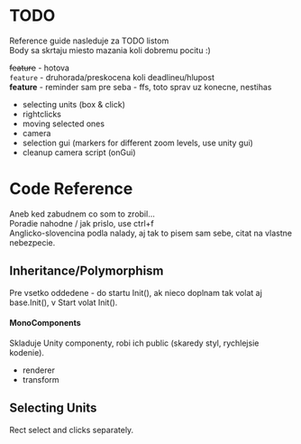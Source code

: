 # TODO

Reference guide nasleduje za TODO listom  
Body sa skrtaju miesto mazania koli dobremu pocitu :)  
  
~~feature~~ - hotova  
`feature` - druhorada/preskocena koli deadlineu/hlupost  
**feature** - reminder sam pre seba - ffs, toto sprav uz konecne, nestihas  
  
* selecting units (box & click)
* rightclicks
* moving selected ones
* camera
* selection gui (markers for different zoom levels, use unity gui)
* cleanup camera script (onGui)


# Code Reference

Aneb ked zabudnem co som to zrobil...  
Poradie nahodne / jak prislo, use ctrl+f  
Anglicko-slovencina podla nalady, aj tak to pisem sam sebe, citat na vlastne nebezpecie.  
  
## Inheritance/Polymorphism

Pre vsetko oddedene - do startu Init(), ak nieco doplnam tak volat aj base.Init(), v Start volat Init().

#### MonoComponents

Skladuje Unity componenty, robi ich public (skaredy styl, rychlejsie kodenie).  

* renderer
* transform

## Selecting Units

Rect select and clicks separately.